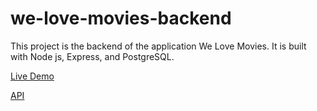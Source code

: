 # we-love-movies-backend

This project is the backend of the application We Love Movies. It is built with Node js, Express, and PostgreSQL.

[Live Demo](https://intense-anchorage-47437.herokuapp.com/)

[API](https://backend-of-movies.herokuapp.com/)
